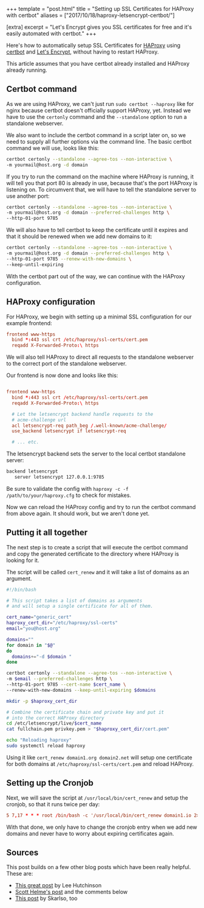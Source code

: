 +++
template = "post.html"
title = "Setting up SSL Certificates for HAProxy with certbot"
aliases = ["2017/10/18/haproxy-letsencrypt-certbot/"]

[extra]
excerpt = "Let's Encrypt gives you SSL certificates for free and it's easily automated with certbot."
+++

Here's how to automatically setup SSL Certificates for [HAProxy](http://www.haproxy.org/) using [certbot](https://certbot.eff.org/) and [Let's Encrypt](https://letsencrypt.org/), without having to restart HAProxy.

This article assumes that you have certbot already installed and HAProxy already running.

## Certbot command

As we are using HAProxy, we can't just run `sudo certbot --haproxy` like for nginx because certbot doesn't officially support HAProxy, yet. Instead we have to use the `certonly` command and the `--standalone` option to run a standalone webserver.

We also want to include the certbot command in a script later on, so we need to supply all further options via the command line. The basic certbot command we will use, looks like this:

```sh
certbot certonly --standalone --agree-tos --non-interactive \
-m yourmail@host.org -d domain
```

If you try to run the command on the machine where HAProxy is running, it will tell you that port 80 is already in use, because that's the port HAProxy is listening on.
To circumvent that, we will have to tell the standalone server to use another port:

```sh
certbot certonly --standalone --agree-tos --non-interactive \
-m yourmail@host.org -d domain --preferred-challenges http \
--http-01-port 9785
```

We will also have to tell certbot to keep the certificate until it expires and that it should be renewed when we add new domains to it:

```sh
certbot certonly --standalone --agree-tos --non-interactive \
-m yourmail@host.org -d domain --preferred-challenges http \
--http-01-port 9785 --renew-with-new-domains \
--keep-until-expiring
```

With the certbot part out of the way, we can continue with the HAProxy configuration.

## HAProxy configuration

For HAProxy, we begin with setting up a minimal SSL configuration for our example frontend:
```conf
frontend www-https
  bind *:443 ssl crt /etc/haproxy/ssl-certs/cert.pem
  reqadd X-Forwarded-Proto:\ https
```


We will also tell HAProxy to direct all requests to the standalone webserver to the correct port of the standalone webserver.

Our frontend is now done and looks like this:

```conf

frontend www-https
  bind *:443 ssl crt /etc/haproxy/ssl-certs/cert.pem
  reqadd X-Forwarded-Proto:\ https

  # Let the letsencrypt backend handle requests to the
  # acme-challenge url
  acl letsencrypt-req path_beg /.well-known/acme-challenge/
  use_backend letsencrypt if letsencrypt-req

  # ... etc.

```

The letsencrypt backend sets the server to the local certbot standalone server:

```sh
backend letsencrypt
   server letsencrypt 127.0.0.1:9785
```

Be sure to validate the config with `haproxy -c -f /path/to/your/haproxy.cfg` to check for mistakes.

Now we can reload the HAProxy config and try to run the certbot command from above again. It should work, but we aren't done yet.

## Putting it all together

The next step is to create a script that will execute the certbot command and copy the generated certificate to the directory where HAProxy is looking for it.

The script will be called `cert_renew` and it will take a list of domains as an argument.

```sh
#!/bin/bash

# This script takes a list of domains as arguments
# and will setup a single certificate for all of them.

cert_name="generic_cert"
haproxy_cert_dir="/etc/haproxy/ssl-certs"
email="you@host.org"

domains=""
for domain in "$@"
do
  domains+="-d $domain "
done

certbot certonly --standalone --agree-tos --non-interactive \
-m $email --preferred-challenges http \
--http-01-port 9785 --cert-name $cert_name \
--renew-with-new-domains --keep-until-expiring $domains

mkdir -p $haproxy_cert_dir

# Combine the certificate chain and private key and put it
# into the correct HAProxy directory
cd /etc/letsencrypt/live/$cert_name
cat fullchain.pem privkey.pem > "$haproxy_cert_dir/cert.pem"

echo "Reloading haproxy"
sudo systemctl reload haproxy
```

Using it like `cert_renew domain1.org domain2.net` will setup one certificate for both domains at `/etc/haproxy/ssl-certs/cert.pem` and reload HAProxy.

## Setting up the Cronjob

Next, we will save the script at `/usr/local/bin/cert_renew` and setup the cronjob, so that it runs twice per day:

```conf
5 7,17 * * * root /bin/bash -c '/usr/local/bin/cert_renew domain1.io 2>&1 | /usr/bin/logger -t certbot'
```

With that done, we only have to change the cronjob entry when we add new domains and never have to worry about expiring certificates again.

## Sources

This post builds on a few other blog posts which have been really helpful. These are:

* [This great post](https://blog.bigdinosaur.org/finally-moving-to-letsencrypt-with-haproxy-varnish-and-nginx.html) by Lee Hutchinson
* [Scott Helme's post](https://scotthelme.co.uk/lets-encrypt-smart-renew/) and the comments below
* [This post](https://skarlso.github.io/2017/02/15/how-to-https-with-hugo-letsencrypt-haproxy/) by Skarlso, too
